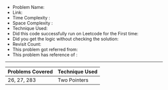 * Problem Name: 
* Link: 
* Time Complexity : 
* Space Complexity : 
* Technique Used: 
* Did this code successfully run on Leetcode for the First time: 
* Did you get the logic without checking the solution: 
* Revisit Count: 
* This problem got referred from: 
* This problem has reference of : 

***

Problems Covered    |  Technique Used
-----------------   |  ---------------
26, 27, 283         |   Two Pointers
